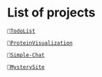 # List of projects
<code>📝[TodoList](https://github.com/SharpDevOps10/TodoList)</code>

<code>🧬[ProteinVisualization](https://github.com/SharpDevOps10/Protein-Visualization.Coursework)</code>

<code>💬[Simple-Chat](https://github.com/SharpDevOps10/Simple-Chat)</code>

<code>🐘[MysterySite](https://github.com/SharpDevOps10/Mystery)</code>
